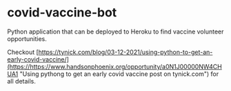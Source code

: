 # covid-vaccine-bot
Python application that can be deployed to Heroku to find vaccine volunteer opportunities.

Checkout [https://tynick.com/blog/03-12-2021/using-python-to-get-an-early-covid-vaccine/](https://https://www.handsonphoenix.org/opportunity/a0N1J00000NW4CHUA1 "Using pythong to get an early covid vaccine post on tynick.com") for all details.
